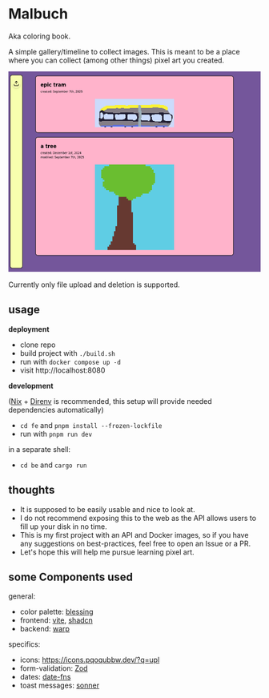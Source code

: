 # Malbuch

Aka coloring book.

A simple gallery/timeline to collect images.
This is meant to be a place where you can collect (among other things) pixel art you created.

<img src="https://raw.githubusercontent.com/AimPizza/malbuch/e9379767ba9cd060bc11cfe5a030c235ae1d5d80/docs/screenshot-09-2025.png" height="400">

Currently only file upload and deletion is supported.

## usage

**deployment**

- clone repo
- build project with `./build.sh`
- run with `docker compose up -d`
- visit http://localhost:8080

**development**

([Nix](https://nixos.org/learn/) + [Direnv](https://wiki.nixos.org/wiki/Direnv) is recommended, this setup will provide needed dependencies automatically)

- `cd fe` and `pnpm install --frozen-lockfile`
- run with `pnpm run dev`

in a separate shell:

- `cd be` and `cargo run`

## thoughts

- It is supposed to be easily usable and nice to look at.
- I do not recommend exposing this to the web as the API allows users to fill up your disk in no time.
- This is my first project with an API and Docker images, so if you have any suggestions on best-practices, feel free to open an Issue or a PR.
- Let's hope this will help me pursue learning pixel art.

## some Components used

general:

- color palette: [blessing](https://lospec.com/palette-list/blessing)
- frontend: [vite](https://vite.dev/), [shadcn](https://ui.shadcn.com/)
- backend: [warp](https://docs.rs/warp/latest/warp/)

specifics:

- icons: https://icons.pqoqubbw.dev/?q=upl
- form-validation: [Zod](https://zod.dev/api)
- dates: [date-fns](https://date-fns.org/v4.1.0/docs/)
- toast messages: [sonner](https://sonner.emilkowal.ski/)

